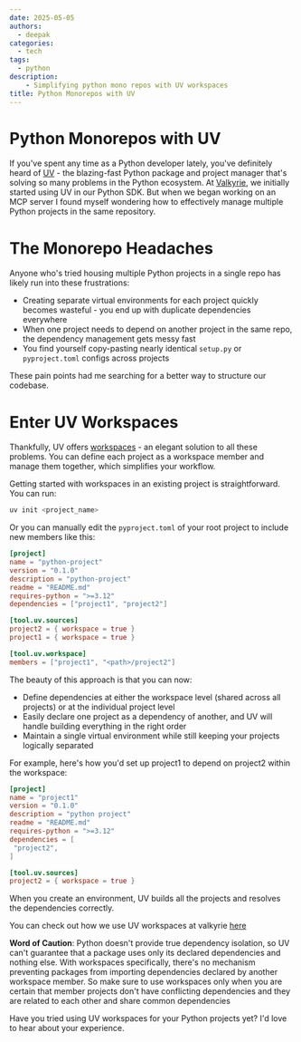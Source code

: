 ```yaml
---
date: 2025-05-05
authors:
  - deepak
categories:
  - tech
tags:
  - python
description:
    - Simplifying python mono repos with UV workspaces
title: Python Monorepos with UV
---
```


# Python Monorepos with UV

If you've spent any time as a Python developer lately, you've definitely heard of [UV](https://github.com/astral-sh/uv) - the blazing-fast Python package and project manager that's solving so many problems in the Python ecosystem. 
At [Valkyrie](https://github.com/deepakdinesh1123/valkyrie), we initially started using UV in our Python SDK. But when we began working on an MCP server
I found myself wondering how to effectively manage multiple Python projects in the same repository.

<!-- more -->

# The Monorepo Headaches

Anyone who's tried housing multiple Python projects in a single repo has likely run into these frustrations:

- Creating separate virtual environments for each project quickly becomes wasteful - you end up with duplicate dependencies everywhere
- When one project needs to depend on another project in the same repo, the dependency management gets messy fast
- You find yourself copy-pasting nearly identical `setup.py` or `pyproject.toml` configs across projects

These pain points had me searching for a better way to structure our codebase.

# Enter UV Workspaces

Thankfully, UV offers [workspaces](https://docs.astral.sh/uv/concepts/projects/workspaces/) - an elegant solution to all these problems. You can define each project as a workspace member and manage them together, which simplifies your workflow.

Getting started with workspaces in an existing project is straightforward. You can run:

```bash
uv init <project_name>
```

Or you can manually edit the `pyproject.toml` of your root project to include new members like this:

```toml
[project]
name = "python-project"
version = "0.1.0"
description = "python-project"
readme = "README.md"
requires-python = ">=3.12"
dependencies = ["project1", "project2"]

[tool.uv.sources]
project2 = { workspace = true }
project1 = { workspace = true }

[tool.uv.workspace]
members = ["project1", "<path>/project2"]
```

The beauty of this approach is that you can now:
- Define dependencies at either the workspace level (shared across all projects) or at the individual project level
- Easily declare one project as a dependency of another, and UV will handle building everything in the right order
- Maintain a single virtual environment while still keeping your projects logically separated

For example, here's how you'd set up project1 to depend on project2 within the workspace:

```toml
[project]
name = "project1"
version = "0.1.0"
description = "python project"
readme = "README.md"
requires-python = ">=3.12"
dependencies = [
 "project2",
]

[tool.uv.sources]
project2 = { workspace = true }
```

When you create an environment, UV builds all the projects and resolves the dependencies correctly.

You can check out how we use UV workspaces at valkyrie [here](https://github.com/deepakdinesh1123/valkyrie)

**Word of Caution**: 
Python doesn't provide true dependency isolation, so UV can't guarantee that a package uses only its declared dependencies and nothing else. With workspaces specifically, there's no mechanism preventing packages from importing dependencies declared by another workspace member.
So make sure to use workspaces only when you are certain that member projects don't have conflicting dependencies and they are related to each other and share common dependencies

Have you tried using UV workspaces for your Python projects yet? I'd love to hear about your experience.